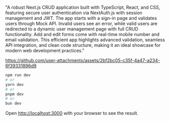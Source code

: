 "A robust Next.js CRUD application built with TypeScript, React, and CSS, featuring secure user authentication via NextAuth.js with session management and JWT. The app starts with a sign-in page and validates users through Mock API. Invalid users see an error, while valid users are redirected to a dynamic user management page with full CRUD functionality. Add and edit forms come with real-time mobile number and email validation. This efficient app highlights advanced validation, seamless API integration, and clean code structure, making it an ideal showcase for modern web development practices."

https://github.com/user-attachments/assets/2bf2bc05-c35f-4a47-a234-6f39331896d9

```bash
npm run dev
# or
yarn dev
# or
pnpm dev
# or
bun dev
```


Open [http://localhost:3000](http://localhost:3000) with your browser to see the result.









